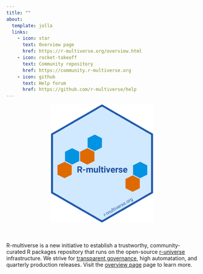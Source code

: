 ```yaml
---
title: ""
about:
  template: jolla
  links:
    - icon: star
      text: Overview page
      href: https://r-multiverse.org/overview.html
    - icon: rocket-takeoff
      text: Community repository
      href: https://community.r-multiverse.org
    - icon: github
      text: Help forum
      href: https://github.com/r-multiverse/help
---
```


<center>
<img src="logo/logo.png" width="271px" height="313px">
</center>
<br>
<br>

R-multiverse is a new initiative to establish a trustworthy, community-curated R packages repository that runs on the open-source [r-universe](https://r-universe.dev) infrastructure. We strive for [transparent governance](policies.md), high automatation, and quarterly production releases. Visit the [overview page](overview.qmd) page to learn more.

